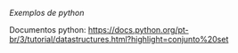 *Exemplos de python*


Documentos python: https://docs.python.org/pt-br/3/tutorial/datastructures.html?highlight=conjunto%20set